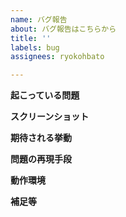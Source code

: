 ```yaml
---
name: バグ報告
about: バグ報告はこちらから
title: ''
labels: bug
assignees: ryokohbato

---
```


**起こっている問題**

**スクリーンショット**

**期待される挙動**

**問題の再現手段**

**動作環境**

**補足等**
